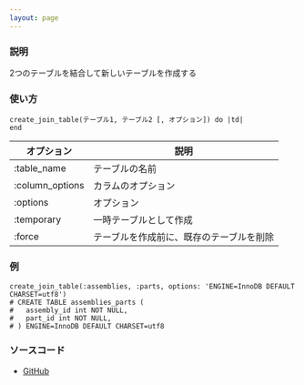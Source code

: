 ```yaml
---
layout: page
---
```

### 説明
2つのテーブルを結合して新しいテーブルを作成する

### 使い方
    create_join_table(テーブル1, テーブル2 [, オプション]) do |td|
    end

オプション           | 説明
--------------- | --------------------
:table_name     | テーブルの名前
:column_options | カラムのオプション
:options        | オプション
:temporary      | 一時テーブルとして作成
:force          | テーブルを作成前に、既存のテーブルを削除

### 例
    create_join_table(:assemblies, :parts, options: 'ENGINE=InnoDB DEFAULT CHARSET=utf8')
    # CREATE TABLE assemblies_parts (
    #   assembly_id int NOT NULL,
    #   part_id int NOT NULL,
    # ) ENGINE=InnoDB DEFAULT CHARSET=utf8

### ソースコード
* [GitHub](https://github.com/rails/rails/blob/7785417984f61a9d5e00416c13b89dce2ee02daf/activerecord/lib/active_record/connection_adapters/abstract/schema_statements.rb#L261)